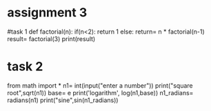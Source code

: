 # assignment 3

#task 1
def factorial(n):
   if(n<2):
     return 1
   else:
      return= n * factorial(n-1) 
result= factorial(3)
print(result)

# task 2
from math import *
n1= int(input("enter a number"))
print("square root",sqrt(n1))
base= e
print('logarithm', log(n1,base))
n1_radians= radians(n1)
print("sine",sin(n1_radians))
